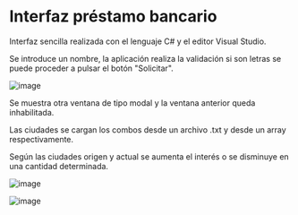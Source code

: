# Interfaz préstamo bancario

Interfaz sencilla realizada con el lenguaje C# y el editor Visual Studio.

Se introduce un nombre, la aplicación realiza la validación si son letras se puede proceder a pulsar el botón "Solicitar".


![image](https://user-images.githubusercontent.com/66112531/186484758-fa126772-a7cf-4915-a5a7-b46576f50969.png)

Se muestra otra ventana de tipo modal y la ventana anterior queda inhabilitada.

Las ciudades se cargan los combos desde un archivo .txt y desde un array respectivamente.

Según las ciudades origen y actual se aumenta el interés o se disminuye en una cantidad determinada.


![image](https://user-images.githubusercontent.com/66112531/186484987-69e431f3-3f93-401e-9f33-9f45f5f4cd9d.png)


![image](https://user-images.githubusercontent.com/66112531/186485033-975c7138-6a6a-438d-a5a6-ec1a09c32f3d.png)
